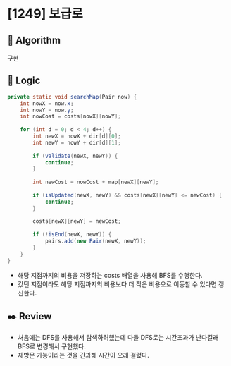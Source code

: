 # [1249] 보급로

## :pushpin: **Algorithm**

구현

## :round_pushpin: **Logic**

```java
private static void searchMap(Pair now) {
    int nowX = now.x;
    int nowY = now.y;
    int nowCost = costs[nowX][nowY];
    
    for (int d = 0; d < 4; d++) {
        int newX = nowX + dir[d][0];
        int newY = nowY + dir[d][1];
        
        if (validate(newX, newY)) {
            continue;
        }
        
        int newCost = nowCost + map[newX][newY];
        
        if (isUpdated(newX, newY) && costs[newX][newY] <= newCost) {
            continue;
        }
        
        costs[newX][newY] = newCost;
        
        if (!isEnd(newX, newY)) {
            pairs.add(new Pair(newX, newY));
        }
    }
}
```

- 해당 지점까지의 비용을 저장하는 costs 배열을 사용해 BFS를 수행한다.
- 갔던 지점이라도 해당 지점까지의 비용보다 더 작은 비용으로 이동할 수 있다면 갱신한다.

## :black_nib: **Review**
- 처음에는 DFS를 사용해서 탐색하려했는데 다들 DFS로는 시간초과가 난다길래 BFS로 변경해서 구현했다. 
- 재방문 가능이라는 것을 간과해 시간이 오래 걸렸다.